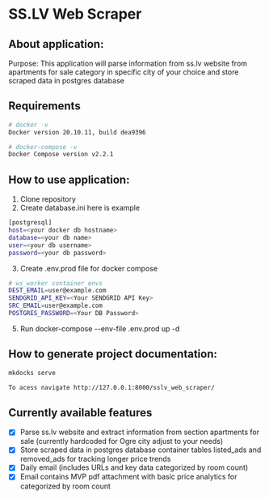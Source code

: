 # SS.LV Web Scraper 


## About application:
Purpose: This application will parse information from ss.lv website from apartments for sale category in specific city of your choice
and store scraped data in postgres database


## Requirements

```bash
# docker -v                                                                 
Docker version 20.10.11, build dea9396

# docker-compose -v                                                                  
Docker Compose version v2.2.1

```

## How to use application:
1. Clone repository 
2. Create database.ini here is example
```bash                                      
[postgresql]
host=<your docker db hostname>
database=<your db name>
user=<your db username>
password=<your db password>

```
3. Create .env.prod file for docker compose
```bash                                      
# ws_worker container envs
DEST_EMAIL=user@example.com
SENDGRID_API_KEY=<Your SENDGRID API Key>
SRC_EMAIL=user@example.com
POSTGRES_PASSWORD=<Your DB Password>
```
5. Run docker-compose --env-file .env.prod up -d


## How to generate project documentation: 
```bash
mkdocks serve 

To acess navigate http://127.0.0.1:8000/sslv_web_scraper/
```

## Currently available features
- [x] Parse ss.lv website and extract information from section apartments for sale (currently hardcoded for Ogre city adjust to your needs)
- [x] Store scraped data in postgres database container tables listed_ads and removed_ads for tracking longer price trends
- [x] Daily email (includes URLs and key data categorized by room count)
- [x] Email contains MVP pdf attachment with basic price analytics for categorized by room count
